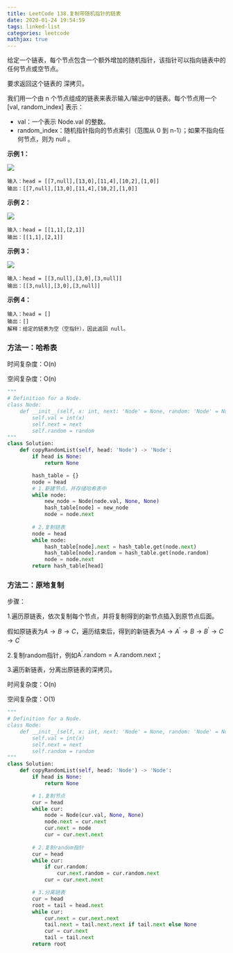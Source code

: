 ```yaml
---
title: LeetCode 138.复制带随机指针的链表
date: 2020-01-24 19:54:59
tags: linked-list
categories: leetcode
mathjax: true
---
```


给定一个链表，每个节点包含一个额外增加的随机指针，该指针可以指向链表中的任何节点或空节点。

要求返回这个链表的 深拷贝。 

<!--more-->

我们用一个由 n 个节点组成的链表来表示输入/输出中的链表。每个节点用一个 [val, random_index] 表示：

* val：一个表示 Node.val 的整数。
* random_index：随机指针指向的节点索引（范围从 0 到 n-1）；如果不指向任何节点，则为  null 。

**示例 1：**

![](/static/images/leetcode-138-example1.png)

```
输入：head = [[7,null],[13,0],[11,4],[10,2],[1,0]]
输出：[[7,null],[13,0],[11,4],[10,2],[1,0]]
```

**示例 2：**

![](/static/images/leetcode-138-example2.png)

```
输入：head = [[1,1],[2,1]]
输出：[[1,1],[2,1]]
```

**示例 3：**

![](/static/images/leetcode-138-example3.png)

```
输入：head = [[3,null],[3,0],[3,null]]
输出：[[3,null],[3,0],[3,null]]
```

**示例 4：**

```
输入：head = []
输出：[]
解释：给定的链表为空（空指针），因此返回 null。
```

### 方法一：哈希表

时间复杂度：O(n)

空间复杂度：O(n)

```python
"""
# Definition for a Node.
class Node:
    def __init__(self, x: int, next: 'Node' = None, random: 'Node' = None):
        self.val = int(x)
        self.next = next
        self.random = random
"""
class Solution:
    def copyRandomList(self, head: 'Node') -> 'Node':
        if head is None:
            return None

        hash_table = {}
        node = head
        # 1.新建节点，并存储哈希表中
        while node:
            new_node = Node(node.val, None, None)
            hash_table[node] = new_node 
            node = node.next
        
        # 2.复制链表
        node = head
        while node:
            hash_table[node].next = hash_table.get(node.next)
            hash_table[node].random = hash_table.get(node.random)
            node = node.next
        return hash_table[head]
```

### 方法二：原地复制

步骤：

1.遍历原链表，依次复制每个节点，并将复制得到的新节点插入到原节点后面。

假如原链表为$A \rightarrow B \rightarrow C$，遍历结束后，得到的新链表为$A \rightarrow A^\prime \rightarrow B \rightarrow B^\prime \rightarrow C \rightarrow C^\prime$

2.复制random指针，例如$\mathrm{A^\prime.random = A.random.next}$；

3.遍历新链表，分离出原链表的深拷贝。

时间复杂度：O(n)

空间复杂度：O(1)

```python
"""
# Definition for a Node.
class Node:
    def __init__(self, x: int, next: 'Node' = None, random: 'Node' = None):
        self.val = int(x)
        self.next = next
        self.random = random
"""
class Solution:
    def copyRandomList(self, head: 'Node') -> 'Node':
        if head is None:
            return None

        # 1.复制节点
        cur = head
        while cur:
            node = Node(cur.val, None, None)
            node.next = cur.next
            cur.next = node
            cur = cur.next.next
        
        # 2.复制random指针
        cur = head
        while cur:
            if cur.random:
                cur.next.random = cur.random.next
            cur = cur.next.next

        # 3.分离链表
        cur = head
        root = tail = head.next
        while cur:
            cur.next = cur.next.next
            tail.next = tail.next.next if tail.next else None
            cur = cur.next
            tail = tail.next
        return root
```

